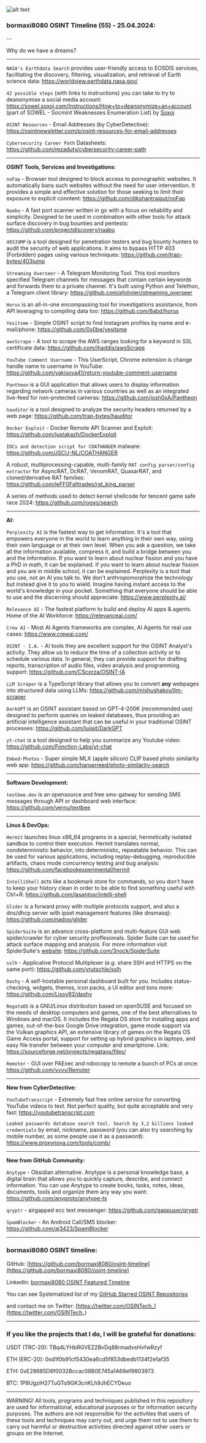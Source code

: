 ![alt text](img/55.jpg)

### bormaxi8080 OSINT Timeline (55) - 25.04.2024:

--

Why do we have a dreams?

----

```NASA's Earthdata Search``` provides user-friendly access to EOSDIS services, facilitating the discovery, filtering, visualization, and retrieval of Earth science data: https://worldview.earthdata.nasa.gov/

```42 possible steps``` (with links to instructions) you can take to try to deanonymise a social media account: https://sowel.soxoj.com/Instructions/How+to+deanonymize+an+account (part of SOWEL - Socmint Weaknesses Enumeration List) by [Soxoj](https://t.me/soxoj_insides)

```OSINT Resources``` - Email Addresses (by CyberDetective): https://osintnewsletter.com/p/osint-resources-for-email-addresses

```Cybersecurity Career Path``` Datasheets: https://github.com/rezaduty/cybersecurity-career-path

----

**OSINT Tools, Services and Investigations:**

```noFap``` - Browser tool designed to block access to pornographic websites. It automatically bans such websites without the need for user intervention. It provides a simple and effective solution for those seeking to limit their exposure to explicit conntent: https://github.com/dikshantrajput/noFap

```Naabu``` - A fast port scanner written in go with a focus on reliability and simplicity. Designed to be used in combination with other tools for attack surface discovery in bug bounties and pentests: https://github.com/projectdiscovery/naabu

```403JUMP``` is a tool designed for penetration testers and bug bounty hunters to audit the security of web applications. It aims to bypass HTTP 403 (Forbidden) pages using various techniques: https://github.com/trap-bytes/403jump

```Streaming Overseer``` - A Telegram Monitoring Tool. This tool monitors specified Telegram channels for messages that contain certain keywords and forwards them to a private channel. It's built using Python and Telethon, a Telegram client library: https://github.com/afolivieri/streaming_overseer

```Horus``` is an all-in-one encompassing tool for investigations assistance, from API leveraging to compiling data too: https://github.com/6abd/horus

```Yesitsme``` - Simple OSINT script to find Instagram profiles by name and e-mail/phone: https://github.com/0x0be/yesitsme

```awsScrape``` - A tool to scrape the AWS ranges looking for a keyword in SSL certificate data: https://github.com/jhaddix/awsScrape

```YouTube Comment Username``` - This UserScript, Chrome extension is change handle name to username in YouTube: https://github.com/yakisova41/return-youtube-comment-username

```Pantheon``` is a GUI application that allows users to display information regarding network cameras in various countries as well as an integrated live-feed for non-protected cameras: https://github.com/josh0xA/Pantheon

```hauditor``` is a tool designed to analyze the security headers returned by a web page: https://github.com/trap-bytes/hauditor

```Docker Exploit``` - Docker Remote API Scanner and Exploit: https://github.com/justakazh/DockerExploit

```IOCs and detection script for COATHANGER``` malware: https://github.com/JSCU-NL/COATHANGER

A robust, multiprocessing-capable, multi-family ```RAT config parser/config extractor``` for AsyncRAT, DcRAT, VenomRAT, QuasarRAT, and cloned/derivative RAT families: https://github.com/jeFF0Falltrades/rat_king_parser

A series of methods used to detect kernel shellcode for tencent game safe race 2024: https://github.com/rogxo/search

----

**AI:**

```Perplexity AI``` is the fastest way to get information. It's a tool that empowers everyone in the world to learn anything in their own way, using their own language or at their own level. When you ask a question, we take all the information available, compress it, and build a bridge between you and the information. If you want to learn about nuclear fission and you have a PhD in math, it can be explained. If you want to learn about nuclear fission and you are in middle school, it can be explained. Perplexity is a tool that you use, not an AI you talk to. We don't anthropomorphize the technology but instead give it to you to wield. Imagine having instant access to the world's knowledge in your pocket. Something that everyone should be able to use and the discerning should appreciate: https://www.perplexity.ai/

```Relevance AI``` - The fastest platform to build and deploy AI apps & agents. Home of the AI Workforce: https://relevanceai.com/

```Crew AI``` - Most AI Agents frameworks are complex, AI Agents for  real use cases: https://www.crewai.com/

```OSINT - I.A.``` - AI tools they are excellent support for the OSINT Analyst's activity. They allow us to reduce the time of a collection activity or to schedule various data. In general, they can provide support for drafting reports, transcription of audio files, video analysis and programming support: https://github.com/CScorza/OSINT-IA

```LLM Scraper``` is a TypeScript library that allows you to convert **any** webpages into structured data using LLMs: https://github.com/mishushakov/llm-scraper

```DarkGPT``` is an OSINT assistant based on GPT-4-200K (recommended use) designed to perform queries on leaked databases, thus providing an artificial intelligence assistant that can be useful in your traditional OSINT processes: https://github.com/luijait/DarkGPT

```yt-chat``` is a tool designed to help you summarize any Youtube video: https://github.com/Fonction-Labs/yt-chat

```Embed-Photos``` - Super simple MLX (apple silicon) CLIP based photo similarity web app: https://github.com/harperreed/photo-similarity-search

---

**Software Development:**

```textbee.dev``` is an opensource and free sms-gatway for sending SMS messages through API or dashboard web interface: https://github.com/vernu/textbee

----

**Linux & DevOps:**

```Hermit``` launches linux x86_64 programs in a special, hermetically isolated sandbox to control their execution. Hermit translates normal, nondeterministic behavior, into deterministic, repeatable behavior. This can be used for various applications, including replay-debugging, reproducible artifacts, chaos mode concurrency testing and bug analysis: https://github.com/facebookexperimental/hermit

```IntelliShell``` acts like a bookmark store for commands, so you don't have to keep your history clean in order to be able to find something useful with Ctrl+R: https://github.com/lasantosr/intelli-shell

```Glider``` is a forward proxy with multiple protocols support, and also a dns/dhcp server with ipset management features (like dnsmasq): https://github.com/nadoo/glider

```SpiderSuite``` is an advance cross-platform and multi-feature GUI web spider/crawler for cyber security proffesionals. Spider Suite can be used for attack surface mapping and analysis. For more information visit SpiderSuite's [website](https://spidersuite.github.io/): https://github.com/3nock/SpiderSuite

```sslh``` - Applicative Protocol Multiplexer (e.g. share SSH and HTTPS on the same port): https://github.com/yrutschle/sslh

```Dashy``` - A self-hostable personal dashboard built for you. Includes status-checking, widgets, themes, icon packs, a UI editor and tons more: https://github.com/Lissy93/dashy

```RegataOS``` is a GNU/Linux distribution based on openSUSE and focused on the needs of desktop computers and games, one of the best alternatives to Windows and macOS. It includes the Regata OS store for installing apps and games, out-of-the-box Google Drive integration, game mode support via the Vulkan graphics API, an extensive library of games on the Regata OS Game Access portal, support for setting up hybrid graphics in laptops, and easy file transfer between your computer and smartphone.
Link: https://sourceforge.net/projects/regataos/files/

```Remoter``` - GUI over PAExec and robocopy to remote a bunch of PCs at once: https://github.com/vvvv/Remoter

----

**New from CyberDetective:**

```YouTubeTranscript``` - Extremely fast free online service for converting YouTube videos to text. Not perfect quality, but quite acceptable and very fast: https://youtubetranscript.com

```Leaked passwords database search tool. Search by 3,2 billions leaked credentials``` by email, nickname, password (you can also try searching by mobile number, as some people use it as a password): https://www.proxynova.com/tools/comb/

----

**New from GitHub Community:**

```Anytype``` - Obsidian alternative. Anytype is a personal knowledge base, a digital brain that allows you to quickly capture, describe, and connect information. You can use Anytype to create books, tasks, notes, ideas, documents, tools and organize them any way you want: https://github.com/anyproto/anytype-ts

```qryptr``` - airgapped ecc text messenger: https://github.com/gappuser/qryptr

```SpamBlocker``` - An Android Call/SMS blocker: https://github.com/aj3423/SpamBlocker

----
### bormaxi8080 OSINT timeline:

GitHub: [https://github.com/bormaxi8080/osint-timeline](https://github.com/bormaxi8080/osint-timeline)

LinkedIn: [bormaxi8080 OSINT Featured Timeline](https://www.linkedin.com/in/osintech/details/featured/)

You can see Systematized list of my [GitHub Starred OSINT Repositories](https://github.com/bormaxi8080/osint-repos-list)

and contact me on Twitter: [https://twitter.com/OSINTech_](https://twitter.com/OSINTech_)

----
### If you like the projects that I do, I will be grateful for donations:

USDT (TRC-20): TBq4LYHbRGVEZ2BvDq88rmadvsHvfwRzyf

ETH (ERC-20): 0xd1f0b91cf5430ea6cd5f853dbedb1134f2e1af35

ETH: 0xE29685D6f0032Bccac08B0E745a1A69ef9803973

BTC: 1P8UgziH27TuGTo9GK3cnKLh9JhECYDeuo

----

WARNING! All tools, programs and techniques published in this repository are used for informational, educational purposes or for information security purposes. The authors are not responsible for the activities that users of these tools and techniques may carry out, and urge them not to use them to carry out harmful or destructive activities directed against other users or groups on the Internet.